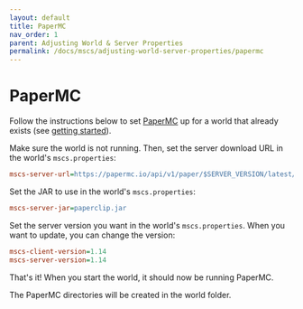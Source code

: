 ```yaml
---
layout: default
title: PaperMC 
nav_order: 1
parent: Adjusting World & Server Properties
permalink: /docs/mscs/adjusting-world-server-properties/papermc
---
```


# PaperMC

Follow the instructions below to set [PaperMC][papermc] up for a world that already exists
(see [getting started](getting-started)).

Make sure the world is not running. Then, set the server download URL in the world's `mscs.properties`:

```ini
mscs-server-url=https://papermc.io/api/v1/paper/$SERVER_VERSION/latest/download
```

Set the JAR to use in the world's `mscs.properties`:

```ini
mscs-server-jar=paperclip.jar
```

Set the server version you want in the world's `mscs.properties`. When you want  to update, you can change the version:

```ini
mscs-client-version=1.14
mscs-server-version=1.14
```

That's it! When you start the world, it should now be running PaperMC.

The PaperMC directories will be created in the world folder.

[papermc]: https://papermc.io/
